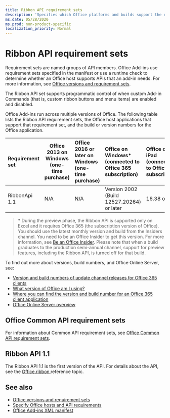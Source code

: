 ```yaml
---
title: Ribbon API requirement sets
description: 'Specifies which Office platforms and builds support the dynamic ribbon APIs.'
ms.date: 05/28/2020
ms.prod: non-product-specific
localization_priority: Normal
---
```


# Ribbon API requirement sets

Requirement sets are named groups of API members. Office Add-ins use requirement sets specified in the manifest or use a runtime check to determine whether an Office host supports APIs that an add-in needs. For more information, see [Office versions and requirement sets](/office/dev/add-ins/develop/office-versions-and-requirement-sets).

The Ribbon API set supports programmatic control of when custom Add-in Commands (that is, custom ribbon buttons and menu items) are enabled and disabled.

Office Add-ins run across multiple versions of Office. The following table lists the Ribbon API requirement sets, the Office host applications that support that requirement set, and the build or version numbers for the Office application.

|  Requirement set  | Office 2013 on Windows<br>(one-time purchase) | Office 2016 or later on Windows<br>(one-time purchase)   | Office on Windows\*<br>(connected to Office 365 subscription) |  Office on iPad<br>(connected to Office 365 subscription)  |  Office on Mac\*<br>(connected to Office 365 subscription)  | Office on the web\*  |  Office Online Server  |
|:-----|-----|:-----|:-----|:-----|:-----|:-----|:-----|
| RibbonApi 1.1  | N/A | N/A | Version 2002 (Build 12527.20264) or later | 16.38 or later | N/A | February 2020 | N/A|

> **&#42;** During the preview phase, the Ribbon API is supported only on Excel and it requires Office 365 (the subscription version of Office). You should use the latest monthly version and build from the Insiders channel. You need to be an Office Insider to get this version. For more information, see [Be an Office Insider](https://products.office.com/office-insider?tab=tab-1). Please note that when a build graduates to the production semi-annual channel, support for preview features, including the Ribbon API, is turned off for that build.

To find out more about versions, build numbers, and Office Online Server, see:

- [Version and build numbers of update channel releases for Office 365 clients](https://support.office.com/article/version-and-build-numbers-of-update-channel-releases-ae942449-1fca-4484-898b-a933ea23def7)
- [What version of Office am I using?](https://support.office.com/article/What-version-of-Office-am-I-using-932788b8-a3ce-44bf-bb09-e334518b8b19)
- [Where you can find the version and build number for an Office 365 client application](https://support.office.com/article/version-and-build-numbers-of-update-channel-releases-ae942449-1fca-4484-898b-a933ea23def7)
- [Office Online Server overview](/officeonlineserver/office-online-server-overview)

## Office Common API requirement sets

For information about Common API requirement sets, see [Office Common API requirement sets](office-add-in-requirement-sets.md).

## Ribbon API 1.1

The Ribbon API 1.1 is the first version of the API. For details about the API, see the [Office.ribbon
](/javascript/api/office/office.ribbon) reference topic.

## See also

- [Office versions and requirement sets](/office/dev/add-ins/develop/office-versions-and-requirement-sets)
- [Specify Office hosts and API requirements](/office/dev/add-ins/develop/specify-office-hosts-and-api-requirements)
- [Office Add-ins XML manifest](/office/dev/add-ins/develop/add-in-manifests)
